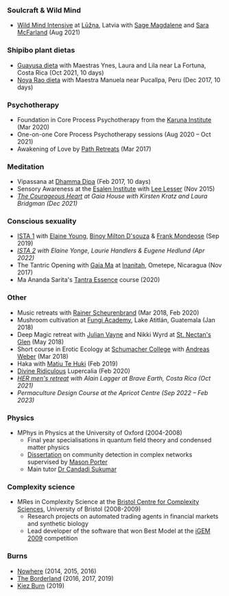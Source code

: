 ### Soulcraft & Wild Mind

* [Wild Mind Intensive](https://www.soulcraft.eu/events/wild-mind-intensive-2) at [Lūžņa](https://www.soulcraft.eu/about), Latvia with [Sage Magdalene](https://sagemagdalene.com/) and [Sara McFarland](https://www.saramcfarland.com/) (Aug 2021)

### Shipibo plant dietas

*   [Guayusa dieta](https://www.sovereignxnature.com/shipibodieta) with Maestras Ynes, Laura and Lila near La Fortuna, Costa Rica (Oct 2021, 10 days)
*   [Noya Rao dieta](https://medium.com/@stephenreid321/dieta-with-noya-rao-part-1-welcome-to-the-jungle-23bdefec1dad) with Maestra Manuela near Pucallpa, Peru (Dec 2017, 10 days)

### Psychotherapy

*   Foundation in Core Process Psychotherapy from the [Karuna Institute](https://www.karuna-institute.co.uk/foundation-training.html) (Mar 2020)
*   One-on-one Core Process Psychotherapy sessions (Aug 2020 – Oct 2021)
*   Awakening of Love by [Path Retreats](http://pathretreats.com) (Mar 2017)

### Meditation

*   Vipassana at [Dhamma Dipa](https://www.dipa.dhamma.org/) (Feb 2017, 10 days)
*   Sensory Awareness at the [Esalen Institute](https://www.esalen.org/) with [Lee Lesser](http://www.returntooursenses.com/) (Nov 2015)
*   *[The Courageous Heart](https://gaiahouse.co.uk/programme-2021/the-courageous-heart/) at Gaia House with Kirsten Kratz and Laura Bridgman (Dec 2021)*

### Conscious sexuality

*   [ISTA 1](https://ista.life/) with [Elaine Young](https://www.thetantricshaman.com/), [Binoy Milton D'souza](https://lovemovementevolution.com/) & [Frank Mondeose](https://frankmondeose.com/) (Sep 2019)
*   *[ISTA 2](https://ista.life/events/county-louth-ireland-ista-level-2-apr-2022) with Elaine Yonge, Laurie Handlers & Eugene Hedlund (Apr 2022)*
*   The Tantric Opening with [Gaia Ma](https://gaiagasm.com/) at [Inanitah](https://www.inanitah.com/), Ometepe, Nicaragua (Nov 2017)
*   Ma Ananda Sarita's [Tantra Essence](https://www.tantra-garden.com/the-master-lover/) course (2020)

### Other

*   Music retreats with [Rainer Scheurenbrand](https://open.spotify.com/artist/2ZQinGoK9FA6ohO68q65A5) (Mar 2018, Feb 2020)
*   Mushroom cultivation at [Fungi Academy](http://fungiacademy.com/), Lake Atitlán, Guatemala (Jan 2018)
*   Deep Magic retreat with [Julian Vayne](https://theblogofbaphomet.com/) and Nikki Wyrd at [St. Nectan's Glen](https://www.st-nectansglen.co.uk/) (May 2018)
*   Short course in Erotic Ecology at [Schumacher College](https://schumachercollege.org.uk) with [Andreas Weber](https://en.wikipedia.org/wiki/Andreas_Weber_(writer)) (Mar 2018)
*   Haka with [Matiu Te Huki](https://rainbowwarrior.nz/) (Feb 2019)
*   [Divine Ridiculous](https://www.facebook.com/groups/divine.ridiculous/) Lupercalia (Feb 2020)
*   *[HER men's retreat](https://www.braveearth.com/experiences/her20-dp5h6) with Alain Lagger at Brave Earth, Costa Rica (Oct 2021)*
*   *Permaculture Design Course at the Apricot Centre (Sep 2022 – Feb 2023)*

### Physics

*   MPhys in Physics at the University of Oxford (2004-2008)
    *   Final year specialisations in quantum field theory and condensed matter physics
    *   [Dissertation](https://stephenreid.net/reid_report_final.pdf) on community detection in complex networks supervised by [Mason Porter](https://en.wikipedia.org/wiki/Mason_Porter)
    *   Main tutor [Dr Candadi Sukumar](https://www.wadham.ox.ac.uk/people/emeritus-fellows/s/candadi-sukumar)

### Complexity science

*   MRes in Complexity Science at the [Bristol Centre for Complexity Sciences](http://www.bristol.ac.uk/bccs/), University of Bristol (2008-2009)
    *   Research projects on automated trading agents in financial markets and synthetic biology
    *   Lead developer of the software that won Best Model at the [iGEM 2009](https://igem.org/Results?year=2009) competition

### Burns

*   [Nowhere](http://goingnowhere.org) (2014, 2015, 2016)
*   [The Borderland](http://theborderland.se) (2016, 2017, 2019)
*   [Kiez Burn](https://kiezburn.org/) (2019)